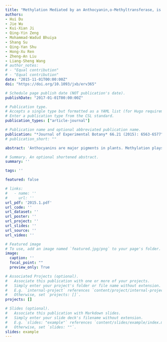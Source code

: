 ```yaml
---
title: "Methylation Mediated by an Anthocyanin,o-Methyltransferase, is Involved in Purple Flower Coloration Inpaeonia"
authors:
- Hui Du
- Jie Wu
- Kui-Xian Ji
- Qing-Yin Zeng
- Mohammad-Wadud Bhuiya
- Shang Su
- Qing-Yan Shu
- Hong-Xu Ren
- Zheng-An Liu
- Liang-Sheng Wang
# author_notes:
# - "Equal contribution"
# - "Equal contribution"
date: "2015-11-01T00:00:00Z"
doi: "https://doi.org/10.1093/jxb/erv365" 

# Schedule page publish date (NOT publication's date).
publishDate: "2017-01-01T00:00:00Z"

# Publication type.
# Accepts a single type but formatted as a YAML list (for Hugo requirements).
# Enter a publication type from the CSL standard.
publication_types: ["article-journal"]

# Publication name and optional abbreviated publication name.
publication: "*Journal of Experimental Botany* 66.21 (2015): 6563-6577"
# publication_short: ""

abstract: 'Anthocyanins are major pigments in plants. Methylation plays a role in the diversity and stability of anthocyanins. However, the contribution of anthocyanin methylation to flower coloration is still unclear. We identified two homologous anthocyanin O-methyltransferase (AOMT) genes from purple-flowered (PsAOMT) and red-flowered (PtAOMT) Paeonia plants, and we performed functional analyses of the two genes in vitro and in vivo. The critical amino acids for AOMT catalytic activity were studied by site-directed mutagenesis. We showed that the recombinant proteins, PsAOMT and PtAOMT, had identical substrate preferences towards anthocyanins. The methylation activity of PsAOMT was 60 times higher than that of PtAOMT in vitro. Interestingly, this vast difference in catalytic activity appeared to result from a single amino acid residue substitution at position 87 (arginine to leucine). There were significant differences between the 35S::PsAOMT transgenic tobacco and control flowers in relation to their chromatic parameters, which further confirmed the function of PsAOMT in vivo. The expression levels of the two homologous AOMT genes were consistent with anthocyanin accumulation in petals. We conclude that AOMTs are responsible for the methylation of cyanidin glycosides in Paeonia plants and play an important role in purple coloration in Paeonia spp.'

# Summary. An optional shortened abstract.
summary: ''

tags: ''

featured: false

# links:
#   - name: ''
#     url: ''
url_pdf: '2015.1.pdf'
url_code: ''
url_dataset: ''
url_poster: ''
url_project: ''
url_slides: ''
url_source: ''
url_video: ''

# Featured image
# To use, add an image named `featured.jpg/png` to your page's folder. 
image:
  caption: ''
  focal_point: ""
  preview_only: True

# Associated Projects (optional).
#   Associate this publication with one or more of your projects.
#   Simply enter your project's folder or file name without extension.
#   E.g. `internal-project` references `content/project/internal-project/index.md`.
#   Otherwise, set `projects: []`.
projects: []

# Slides (optional).
#   Associate this publication with Markdown slides.
#   Simply enter your slide deck's filename without extension.
#   E.g. `slides: "example"` references `content/slides/example/index.md`.
#   Otherwise, set `slides: ""`.
slides: example
---
```



